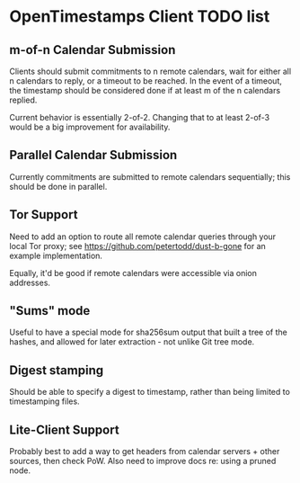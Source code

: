# OpenTimestamps Client TODO list

## m-of-n Calendar Submission

Clients should submit commitments to n remote calendars, wait for either all n
calendars to reply, or a timeout to be reached. In the event of a timeout, the
timestamp should be considered done if at least m of the n calendars replied.

Current behavior is essentially 2-of-2. Changing that to at least 2-of-3 would
be a big improvement for availability.


## Parallel Calendar Submission

Currently commitments are submitted to remote calendars sequentially; this
should be done in parallel.


## Tor Support

Need to add an option to route all remote calendar queries through your local
Tor proxy; see https://github.com/petertodd/dust-b-gone for an example
implementation.

Equally, it'd be good if remote calendars were accessible via onion addresses.


## "Sums" mode

Useful to have a special mode for sha256sum output that built a tree of the
hashes, and allowed for later extraction - not unlike Git tree mode.


## Digest stamping

Should be able to specify a digest to timestamp, rather than being limited to
timestamping files.


## Lite-Client Support

Probably best to add a way to get headers from calendar servers + other
sources, then check PoW. Also need to improve docs re: using a pruned node.
